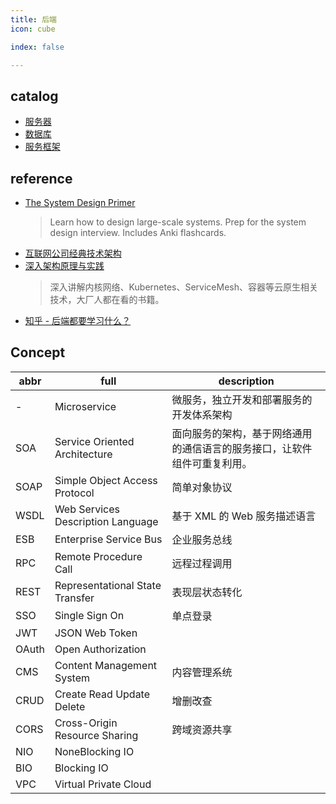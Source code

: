 ```yaml
---
title: 后端
icon: cube

index: false

---
```


<!-- more -->

## catalog

- [服务器](server/README.md)
- [数据库](database/README.md)
- [服务框架](service/README.md)

## reference

- [The System Design Primer](https://github.com/donnemartin/system-design-primer)
    > Learn how to design large-scale systems. Prep for the system design interview. Includes Anki flashcards.
- [互联网公司经典技术架构](https://github.com/davideuler/architecture.of.internet-product)
- [深入架构原理与实践](https://github.com/isno/theByteBook)
    > 深入讲解内核网络、Kubernetes、ServiceMesh、容器等云原生相关技术，大厂人都在看的书籍。
- [知乎 - 后端都要学习什么？](https://www.zhihu.com/question/24952874)

## Concept

| abbr | full | description
| -- | -- | --
| -     | Microservice                      | 微服务，独立开发和部署服务的开发体系架构
| SOA   | Service Oriented Architecture     | 面向服务的架构，基于网络通用的通信语言的服务接口，让软件组件可重复利用。
| SOAP  | Simple Object Access Protocol     | 简单对象协议 
| WSDL  | Web Services Description Language | 基于 XML 的 Web 服务描述语言
| ESB   | Enterprise Service Bus            | 企业服务总线
| RPC   | Remote Procedure Call             | 远程过程调用
| REST  | Representational State Transfer   | 表现层状态转化  
| SSO   | Single Sign On                    | 单点登录
| JWT   | JSON Web Token                    | 
| OAuth | Open Authorization                | 
| CMS   | Content Management System         | 内容管理系统
| CRUD  | Create Read Update Delete         | 增删改查
| CORS  | Cross-Origin Resource Sharing     | 跨域资源共享
| NIO   | NoneBlocking IO                   |
| BIO   | Blocking IO                       |
| VPC   | Virtual Private Cloud             | 


